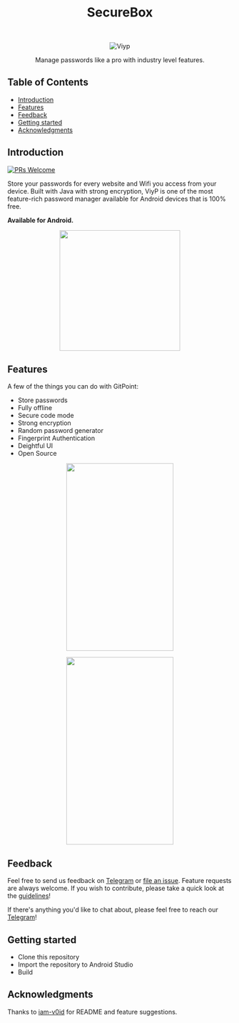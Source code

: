 <h1 align="center"> SecureBox </h1> <br>
<p align="center">
    <img alt="Viyp" title="ViyP" src="https://github.com/suryaviyyapu/SecureBox/blob/master/app/src/main/res/mipmap-xxhdpi/ic_launcher.png">
</p>

<p align="center">
  Manage passwords like a pro with industry level features.
</p>

## Table of Contents

-   [Introduction](#introduction)
-   [Features](#features)
-   [Feedback](#feedback)
-   [Getting started](#getting-started)
-   [Acknowledgments](#acknowledgments)



## Introduction

<!-- [![Build Status](https://img.shields.io/travis/gitpoint/git-point.svg?style=flat-square)](https://travis-ci.org/gitpoint/git-point)-->

[![PRs Welcome](https://img.shields.io/badge/PRs-welcome-brightgreen.svg?style=flat-square)](http://makeapullrequest.com)

Store your passwords for every website and Wifi you access from your device.
Built with Java with strong encryption, ViyP is one of the most feature-rich password manager available for Android devices that is 100% free.

**Available for Android.**

<p align="center">
  <img src = "https://github.com/suryaviyyapu/SecureBox/blob/master/screenshots/2.jpg" width="270">
</p>

## Features

A few of the things you can do with GitPoint:

-   Store passwords
-   Fully offline
-   Secure code mode
-   Strong encryption
-   Random password generator
-   Fingerprint Authentication
-   Deightful UI
-   Open Source

<p align="center">
  <img src = https://github.com/suryaviyyapu/SecureBox/blob/master/screenshots/1.jpg width=240 height=420>
</p>

<p align="center">
  <img src = https://github.com/suryaviyyapu/SecureBox/blob/master/screenshots/3.jpg width=240 height=420>
</p>

## Feedback

Feel free to send us feedback on [Telegram](https://t.me/z3rod0t) or [file an issue](https://github.com/suryaviyyapu/SecureBox/issues/new). Feature requests are always welcome. If you wish to contribute, please take a quick look at the [guidelines](./CONTRIBUTING.md)!

If there's anything you'd like to chat about, please feel free to reach our [Telegram](https://t.me/z3rod0t)!

<!-- ## Contributors -->

<!--BLANK-->

## Getting started

-   Clone this repository
-   Import the repository to Android Studio
-   Build


## Acknowledgments

Thanks to [iam-v0id](https://github.com/iam-v0id) for README and feature suggestions.
